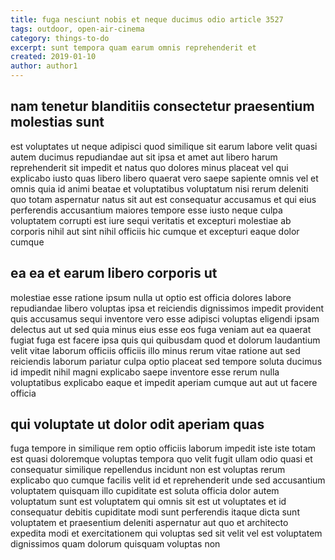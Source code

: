 ```yaml
---
title: fuga nesciunt nobis et neque ducimus odio article 3527
tags: outdoor, open-air-cinema
category: things-to-do
excerpt: sunt tempora quam earum omnis reprehenderit et
created: 2019-01-10
author: author1
---
```


## nam tenetur blanditiis consectetur praesentium molestias sunt

est voluptates ut neque adipisci quod similique sit earum labore velit quasi autem ducimus repudiandae aut sit ipsa et amet aut libero harum reprehenderit sit impedit et natus quo dolores minus placeat vel qui explicabo iusto quas libero libero quaerat vero saepe sapiente omnis vel et omnis quia id animi beatae et voluptatibus voluptatum nisi rerum deleniti quo totam aspernatur natus sit aut est consequatur accusamus et qui eius perferendis accusantium maiores tempore esse iusto neque culpa voluptatem corrupti est iure sequi veritatis et excepturi molestiae ab corporis nihil aut sint nihil officiis hic cumque et excepturi eaque dolor cumque

## ea ea et earum libero corporis ut

molestiae esse ratione ipsum nulla ut optio est officia dolores labore repudiandae libero voluptas ipsa et reiciendis dignissimos impedit provident quis accusamus sequi inventore vero esse adipisci voluptas eligendi ipsam delectus aut ut sed quia minus eius esse eos fuga veniam aut ea quaerat fugiat fuga est facere ipsa quis qui quibusdam quod et dolorum laudantium velit vitae laborum officiis officiis illo minus rerum vitae ratione aut sed reiciendis laborum pariatur culpa optio placeat sed tempore soluta ducimus id impedit nihil magni explicabo saepe inventore esse rerum nulla voluptatibus explicabo eaque et impedit aperiam cumque aut aut ut facere officia

## qui voluptate ut dolor odit aperiam quas

fuga tempore in similique rem optio officiis laborum impedit iste iste totam est quasi doloremque voluptas tempora quo velit fugit ullam odio quasi et consequatur similique repellendus incidunt non est voluptas rerum explicabo quo cumque facilis velit id et reprehenderit unde sed accusantium voluptatem quisquam illo cupiditate est soluta officia dolor autem voluptatum sunt est voluptatem qui omnis sit est ut voluptates et id consequatur debitis cupiditate modi sunt perferendis itaque dicta sunt voluptatem et praesentium deleniti aspernatur aut quo et architecto expedita modi et exercitationem qui voluptas sed sit velit vel est voluptatem dignissimos quam dolorum quisquam voluptas non
